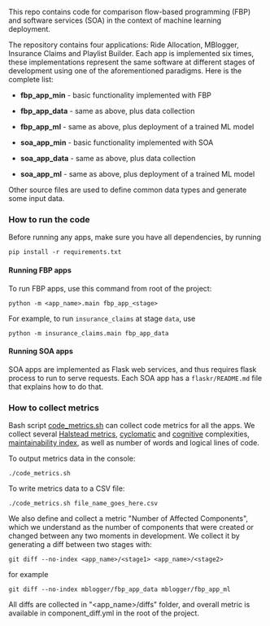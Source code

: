 This repo contains code for comparison flow-based programming (FBP) and software services (SOA) in the context of machine learning deployment.

The repository contains four applications: Ride Allocation, MBlogger, Insurance Claims and Playlist Builder. Each app is implemented six times, these implementations represent the same software at different stages of development using one of the aforementioned paradigms. Here is the complete list:

* __fbp_app_min__ - basic functionality implemented with FBP
* __fbp_app_data__ - same as above, plus data collection
* __fbp_app_ml__ - same as above, plus deployment of a trained ML model

* __soa_app_min__ - basic functionality implemented with SOA
* __soa_app_data__ - same as above, plus data collection
* __soa_app_ml__ - same as above, plus deployment of a trained ML model

Other source files are used to define common data types and generate some input data.

### How to run the code
Before running any apps, make sure you have all dependencies, by running

```
pip install -r requirements.txt
```

#### Running FBP apps

To run FBP apps, use this command from root of the project:

```
python -m <app_name>.main fbp_app_<stage>
```

For example, to run `insurance_claims` at stage `data`, use

```
python -m insurance_claims.main fbp_app_data
```

#### Running SOA apps
SOA apps are implemented as Flask web services, and thus requires flask process to run to serve requests. Each SOA app has a `flaskr/README.md` file that explains how to do that.

### How to collect metrics

Bash script [code_metrics.sh](code_metrics.sh) can collect code metrics for all the apps. We collect several [Halstead metrics](https://en.wikipedia.org/wiki/Halstead_complexity_measures), [cyclomatic](https://en.wikipedia.org/wiki/Cyclomatic_complexity) and [cognitive](https://blog.sonarsource.com/cognitive-complexity-because-testability-understandability) complexities, [maintainability index](https://radon.readthedocs.io/en/latest/intro.html#maintainability-index), as well as number of words and logical lines of code.

To output metrics data in the console:

```
./code_metrics.sh
```

To write metrics data to a CSV file:

```
./code_metrics.sh file_name_goes_here.csv
```

We also define and collect a metric "Number of Affected Components", which we understand as the number of components that were created or changed between any two moments in development. We collect it by generating a diff between two stages with:

```
git diff --no-index <app_name>/<stage1> <app_name>/<stage2>
```

for example

```
git diff --no-index mblogger/fbp_app_data mblogger/fbp_app_ml
```

All diffs are collected in "<app_name>/diffs" folder, and overall metric is available in component_diff.yml in the root of the project.